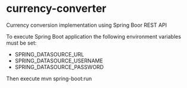 # currency-converter
Currency conversion implementation using Spring Boor REST API

To execute Spring Boot application the following environment variables must be set:
* SPRING_DATASOURCE_URL
* SPRING_DATASOURCE_USERNAME
* SPRING_DATASOURCE_PASSWORD

Then execute mvn spring-boot:run

